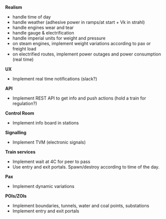 **Realism**
- handle time of day
- handle weather (adhesive power in ramps/at start + Vk in strahl)
- handle engines wear and tear
- handle gauge & electrification
- handle imperial units for weight and pressure
- on steam engines, implement weight variations according to pax or freight load
- on electrified routes, implement power outages and power consumption (real time)

**UX**
- Implement real time notifications (slack?)

**API**
- Implement REST API to get info and push actions (hold a train for regulation?)

**Control Room**
- Implement info board in stations

**Signalling**
- Implement TVM (electronic signals)

**Train services**
- Implement wait at 4C for peer to pass
- Use entry and exit portals. Spawn/destroy according to time of the day.

**Pax**
- Implement dynamic variations

**POIs/ZOIs**
- Implement boundaries, tunnels, water and coal points, substations
- Implement entry and exit portals
